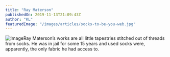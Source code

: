 ```yaml
---
title: "Ray Materson"
publishedOn: 2019-11-13T21:09:43Z
author: "KL"
featuredImage: "/images/articles/socks-to-be-you-web.jpg"
---
```


![Image](/images/articles/socks-to-be-you-web.jpg)Ray Materson’s works are all little tapestries stitched out of threads from socks. He was in jail for some 15 years and used socks were, apparently, the only fabric he had access to.

‍
